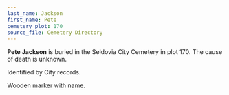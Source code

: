 ```yaml
---
last_name: Jackson
first_name: Pete
cemetery_plot: 170
source_file: Cemetery Directory
---
```

**Pete   Jackson** is buried in the Seldovia City Cemetery in plot 170.  The cause of death is unknown.

Identified by City records.

Wooden marker with name.
